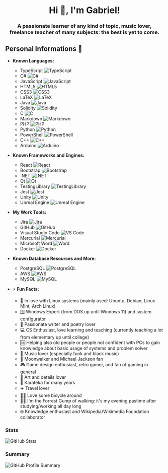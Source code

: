<h1 align="center">Hi 👋, I'm Gabriel!</h1>
<h3 align="center">A passionate learner of any kind of topic, music lover, freelance teacher of many subjects: the best is yet to come.</h3>

## Personal Informations 📎
- **Known Languages:**
   - TypeScript ![TypeScript](https://img.shields.io/badge/TypeScript-007ACC?style=for-the-badge&logo=typescript&logoColor=white)
   - C# ![C#](https://img.shields.io/badge/C%23-239120?style=for-the-badge&logo=c-sharp&logoColor=white)
   - JavaScript ![JavaScript](https://img.shields.io/badge/JavaScript-323330?style=for-the-badge&logo=javascript&logoColor=F7DF1E)
   - HTML5 ![HTML5](https://img.shields.io/badge/HTML5-E34F26?style=for-the-badge&logo=html5&logoColor=white)
   - CSS3 ![CSS3](https://img.shields.io/badge/CSS3-1572B6?style=for-the-badge&logo=css3&logoColor=white)
   - LaTeX ![LaTeX](https://img.shields.io/badge/LaTeX-47A141?style=for-the-badge&logo=LaTeX&logoColor=white)
   - Java ![Java](https://img.shields.io/badge/java-%23ED8B00.svg?style=for-the-badge&logo=openjdk&logoColor=white)
   - Solidity ![Solidity](https://img.shields.io/badge/Solidity-%23363636.svg?style=for-the-badge&logo=solidity&logoColor=white)
   - C ![C](https://img.shields.io/badge/c-%2300599C.svg?style=for-the-badge&logo=c&logoColor=white)
   - Markdown ![Markdown](https://img.shields.io/badge/markdown-%23000000.svg?style=for-the-badge&logo=markdown&logoColor=white)
   - PHP ![PHP](https://img.shields.io/badge/php-%23777BB4.svg?style=for-the-badge&logo=php&logoColor=white)
   - Python ![Python](https://img.shields.io/badge/python-3670A0?style=for-the-badge&logo=python&logoColor=ffdd54)
   - PowerShell ![PowerShell](https://img.shields.io/badge/PowerShell-%235391FE.svg?style=for-the-badge&logo=powershell&logoColor=white)
   - C++ ![C++](https://img.shields.io/badge/c++-%2300599C.svg?style=for-the-badge&logo=c%2B%2B&logoColor=white)
   - Arduino ![Arduino](https://img.shields.io/badge/-Arduino-00979D?style=for-the-badge&logo=Arduino&logoColor=white)

- **Known Frameworks and Engines:**
   - React ![React](https://img.shields.io/badge/react-%2320232a.svg?style=for-the-badge&logo=react&logoColor=%2361DAFB)
   - Bootstrap ![Bootstrap](https://img.shields.io/badge/Bootstrap-563D7C?style=for-the-badge&logo=bootstrap&logoColor=white)
   - .NET ![.NET](https://img.shields.io/badge/.NET-512BD4?style=for-the-badge&logo=dotnet&logoColor=white)
   - Qt ![Qt](https://img.shields.io/badge/Qt-41CD52?style=for-the-badge&logo=qt&logoColor=white)
   - TestingLibrary ![TestingLibrary](https://img.shields.io/badge/-TestingLibrary-%23E33332?style=for-the-badge&logo=testing-library&logoColor=white)
   - Jest ![Jest](https://img.shields.io/badge/-jest-%23C21325?style=for-the-badge&logo=jest&logoColor=white)
   - Unity ![Unity](https://img.shields.io/badge/unity-%23000000.svg?style=for-the-badge&logo=unity&logoColor=white)
   - Unreal Engine ![Unreal Engine](https://img.shields.io/badge/unrealengine-%23313131.svg?style=for-the-badge&logo=unrealengine&logoColor=white)

- **My Work Tools:**
   - Jira ![Jira](https://img.shields.io/badge/Jira-0052CC?style=for-the-badge&logo=Jira&logoColor=white)
   - GitHub ![GitHub](https://img.shields.io/badge/GitHub-100000?style=for-the-badge&logo=github&logoColor=white)
   - Visual Studio Code ![VS Code](https://img.shields.io/badge/Visual%20Studio%20Code-0078d7.svg?style=for-the-badge&logo=visual-studio-code&logoColor=white)
   - Mercurial ![Mercurial](https://img.shields.io/badge/mercurial-999999.svg?style=for-the-badge&logo=mercurial&logoColor=white)
   - Microsoft Word ![Word](https://img.shields.io/badge/Microsoft%20Word-2B579A?style=for-the-badge&logo=microsoft-word&logoColor=white)
   - Docker ![Docker](https://img.shields.io/badge/docker-%230db7ed.svg?style=for-the-badge&logo=docker&logoColor=white)

- **Known Database Resources and More:**
   - PostgreSQL ![PostgreSQL](https://img.shields.io/badge/PostgreSQL-316192?style=for-the-badge&logo=postgresql&logoColor=white)
   - AWS ![AWS](https://img.shields.io/badge/AWS-%23FF9900.svg?style=for-the-badge&logo=amazon-aws&logoColor=white)
   - MySQL ![MySQL](https://img.shields.io/badge/mysql-%2300f.svg?style=for-the-badge&logo=mysql&logoColor=white)

- ⚡ **Fun Facts:**
   - 🐧 In love with Linux systems (mainly used: Ubuntu, Debian, Linux Mint, Arch Linux)
   - 🪟 Windows Expert (from DOS up until Windows 11) and system configurator
   - 📕 Passionate writer and poetry lover
   - 💻 CS Enthusiast, love learning and teaching (currently teaching a lot from elementary up until college)
   - 🆘 Helping also old people or people not confident with PCs to gain knowledge about basic usage of systems and problem solver
   - 🎼 Music lover (especially funk and black music)
   - 🕺 Moonwalker and Michael Jackson fan
   - 🎮 Game design enthusiast, retro gamer, and fan of gaming in general
   - 🎨 Art and details lover
   - 🥋 Karateka for many years
   - ✈️ Travel lover
   - 🚴‍♂️ Love some bicycle around
   - 🚶‍♂️ I'm the Forrest Gump of walking: it's my evening pastime after studying/working all day long
   - 🤓 Knowledge enthusiast and Wikipedia/Wikimedia Foundation collaborator

### Stats
![GitHub Stats](https://github-readme-stats.vercel.app/api?username=gabrielrovesti&show_icons=true&theme=tokyonight)

### Summary
![GitHub Profile Summary](https://github-profile-summary-cards.vercel.app/api/cards/profile-details?username=gabrielrovesti&show_icons=true&theme=tokyonight)
